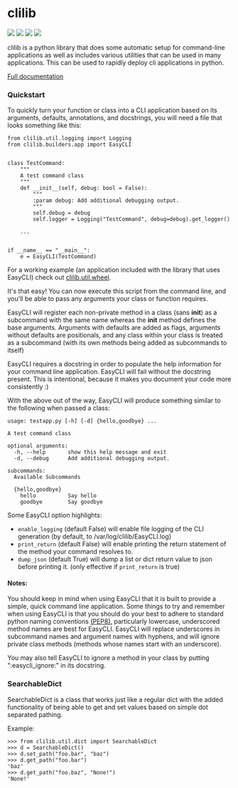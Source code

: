 # clilib

![](https://img.shields.io/pypi/v/clilib) 
![](https://img.shields.io/pypi/pyversions/clilib) 
![](http://img.shields.io/pypi/l/clilib) 
![](https://github.com/gageleblanc/clilib/actions/workflows/build-publish.yml/badge.svg?branch=master)

clilib is a python library that does some automatic setup for command-line applications as well as includes various 
utilities that can be used in many applications. This can be used to rapidly deploy cli applications in python.

[Full documentation](https://clilib.symnet.io)

### Quickstart

To quickly turn your function or class into a CLI application based on its arguments, defaults, annotations, and docstrings,
you will need a file that looks something like this:
```
from clilib.util.logging import Logging
from clilib.builders.app import EasyCLI


class TestCommand:
    """
    A test command class
    """
    def __init__(self, debug: bool = False):
        """
        :param debug: Add additional debugging output.
        """
        self.debug = debug
        self.logger = Logging("TestCommand", debug=debug).get_logger()

    ...


if __name__ == "__main__":
    e = EasyCLI(TestCommand)
```

For a working example (an application included with the library that uses EasyCLI) check out [clilib.util.wheel](https://github.com/gageleblanc/clilib/blob/master/clilib/util/wheel.py).

It's that easy! You can now execute this script from the command line, and you'll be able to pass any arguments your class
or function requires. 

EasyCLI will register each non-private method in a class (sans __init__) as a subcommand with the same name whereas the __init__ method defines
the base arguments. Arguments with defaults are added as flags, arguments without defaults are positionals, and any class
within your class is treated as a subcommand (with its own methods being added as subcommands to itself)

EasyCLI requires a docstring in order to populate the help information for your command line application. EasyCLI will fail
without the docstring present. This is intentional, because it makes you document your code more consistently :)

With the above out of the way, EasyCLI will produce something similar to the following when passed a class:
```
usage: testapp.py [-h] [-d] {hello,goodbye} ...

A test command class

optional arguments:
  -h, --help       show this help message and exit
  -d, --debug      Add additional debugging output.

subcommands:
  Available Subcommands

  {hello,goodbye}
    hello          Say hello
    goodbye        Say goodbye
```

Some EasyCLI option highlights:
* `enable_logging` (default False) will enable file logging of the CLI generation (by default, to /var/log/clilib/EasyCLI.log)
* `print_return` (default False) will enable printing the return statement of the method your command resolves to.
* `dump_json` (default True) will dump a list or dict return value to json before printing it. (only effective if `print_return` is true)

#### Notes:
You should keep in mind when using EasyCLI that it is built to provide a simple, quick command line application. Some things
to try and remember when using EasyCLI is that you should do your best to adhere to standard python naming conventions [(PEP8),](https://www.python.org/dev/peps/pep-0008/#naming-conventions)
particularly lowercase, underscored method names are best for EasyCLI. EasyCLI will replace underscores in subcommand names
and argument names with hyphens, and will ignore private class methods (methods whose names start with an underscore). 

You may also tell EasyCLI to ignore a method in your class by putting ":easycli_ignore:" in its docstring.

### SearchableDict

SearchableDict is a class that works just like a regular dict with the added functionality of being able to get and set 
values based on simple dot separated pathing.

Example:
```
>>> from clilib.util.dict import SearchableDict
>>> d = SearchableDict()
>>> d.set_path("foo.bar", "baz")
>>> d.get_path("foo.bar")
'baz'
>>> d.get_path("foo.baz", "None!")
'None!'
```